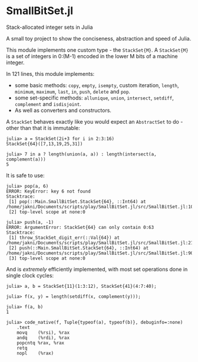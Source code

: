 # SmallBitSet.jl
Stack-allocated integer sets in Julia

A small toy project to show the conciseness, abstraction and speed of Julia.

This module implements one custom type - the `StackSet{M}`. A `StackSet{M}` is a set of integers in 0:(M-1) encoded in the lower M bits of a machine integer.

In 121 lines, this module implements:

* some basic methods: `copy`, `empty`, `isempty`, custom iteration, `length`, `minimum`, `maximum`, `last`, `in`, `push`, `delete` and `pop`.
* some set-specific methods: `allunique`, `union`, `intersect`, `setdiff`, `complement` and `isdisjoint`.
* As well as converters and constructors.

A `StackSet` behaves exactly like you would expect an `AbstractSet` to do - other than that it is immutable:

```
julia> a = StackSet(2i+3 for i in 2:3:16)
StackSet{64}([7,13,19,25,31])

julia> 7 in a ? length(union(a, a)) : length(intersect(a, complement(a)))
5
```

It is safe to use:
```
julia> pop(a, 6)
ERROR: KeyError: key 6 not found
Stacktrace:
 [1] pop(::Main.SmallBitSet.StackSet{64}, ::Int64) at /home/jakni/Documents/scripts/play/SmallBitSet.jl/src/SmallBitSet.jl:100
 [2] top-level scope at none:0

julia> push(a, -1)
ERROR: ArgumentError: StackSet{64} can only contain 0:63
Stacktrace:
 [1] throw_StackSet_digit_err(::Val{64}) at /home/jakni/Documents/scripts/play/SmallBitSet.jl/src/SmallBitSet.jl:21
 [2] push(::Main.SmallBitSet.StackSet{64}, ::Int64) at /home/jakni/Documents/scripts/play/SmallBitSet.jl/src/SmallBitSet.jl:90
 [3] top-level scope at none:0
```

And is *extremely* efficiently implemented, with most set operations done in single clock cycles:

```
julia> a, b = StackSet{11}(1:3:12), StackSet{41}(4:7:40);

julia> f(x, y) = length(setdiff(x, complement(y)));

julia> f(a, b)
1

julia> code_native(f, Tuple{typeof(a), typeof(b)}, debuginfo=:none)
    .text
    movq    (%rsi), %rax
    andq    (%rdi), %rax
    popcntq %rax, %rax
    retq
    nopl    (%rax)
```
